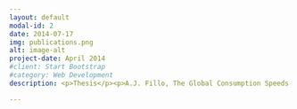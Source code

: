 ```yaml
---
layout: default
modal-id: 2
date: 2014-07-17
img: publications.png
alt: image-alt
project-date: April 2014
#client: Start Bootstrap
#category: Web Development
description: <p>Thesis</p><p>A.J. Fillo, The Global Consumption Speeds of Premixed Large-Hydrocarbon Fuel/Air Turbulent Bunsen Flames, Master of Science Thesis, Oregon State University Scholars Archive, 2016, URL: <a href="http://hdl.handle.net/1957/60072">test</a></p>

---
```

